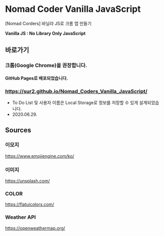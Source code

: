 # Nomad Coder Vanilla JavaScript
[Nomad Corders] 바닐라 JS로 크롬 앱 만들기

**Vanilla JS : No Library Only JavaScript**



## 바로가기

### 크롬(Google Chrome)을 권장합니다.

#### GitHub Pages로 배포되었습니다.

### https://sur2.github.io/Nomad_Coders_Vanilla_JavaScript/



- To Do List 및 사용자 이름은 Local Storage로 정보를 저장할 수 있게 설계되었습니다.
- 2020.06.29.





## Sources

### 이모지

https://www.emojiengine.com/ko/

### 이미지

https://unsplash.com/

### COLOR

https://flatuicolors.com/

### Weather API

https://openweathermap.org/